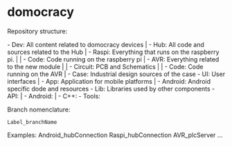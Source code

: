 domocracy
=========

Repository structure:

\- Dev: All content related to domocracy devices
|	\- Hub: All code and sources related to the Hub
|		\- Raspi: Everything that runs on the raspberry pi.
|		|	\- Code: Code running on the raspberry pi
|		\- AVR: Everything related to the new module
|		|	\- Circuit: PCB and Schematics
|		|	\- Code: Code running on the AVR
|		\- Case: Industrial design sources of the case
\- UI: User interfaces
|	\- App: Application for mobile platforms
|		\- Android: Android specific dode and resources
\- Lib: Libraries used by other components
\- API:
|	\- Android:
|	\- C++:
\- Tools:



Branch nomenclature:

	Label_branchName
	
Examples:
	Android_hubConnection
	Raspi_hubConnection
	AVR_plcServer
	...
	
	